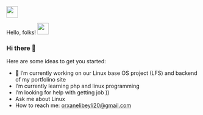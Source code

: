 <img src="https://drive.google.com/thumbnail?id=1kQA_5aaJqZ6mk8VldHqWeaMRs34Xc_KI" width="30px">

Hello, folks! <img src="https://raw.githubusercontent.com/MartinHeinz/MartinHeinz/master/wave.gif" width="30px">




### Hi there 👋



Here are some ideas to get you started:

- 🔭 I’m currently working on our Linux base OS project (LFS) and backend of my portfolino site
-  I’m currently learning php and linux programming
-  I’m looking for help with getting job ))
-  Ask me about Linux
-  How to reach me: orxanelibeyli20@gmail.com

